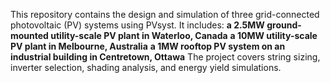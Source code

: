 This repository contains the design and simulation of three grid-connected photovoltaic (PV) systems using PVsyst. It includes:
**a 2.5MW ground-mounted utility-scale PV plant in Waterloo, Canada**
**a 10MW utility-scale PV plant in Melbourne, Australia**
**a 1MW rooftop PV system on an industrial building in Centretown, Ottawa**
The project covers string sizing, inverter selection, shading analysis, and energy yield simulations.
